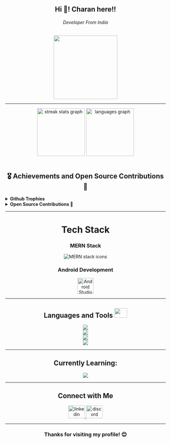 <h2 align="center">Hi 👋! Charan here!!</h2>
<h6 align="center">Developer From India</h6>
<div align="center">
  <img height="200" src="https://media.giphy.com/media/suqg0jRPpDMze/giphy.gif?cid=790b7611t7ans4i8rnd3h0vnusuhys8iqsxqjg8kt4qvoa5q&ep=v1_gifs_search&rid=giphy.gif&ct=g" />
</div>

---

<div align="center">
  <img src="https://github-readme-streak-stats.herokuapp.com/?user=RaiDevX8&theme=dark&hide_border=false" height="150" alt="streak stats graph" />
  <img src="https://github-readme-stats.vercel.app/api/top-langs/?username=RaiDevX8&theme=dark&hide_border=false&include_all_commits=true&count_private=false&layout=compact" height="150" alt="languages graph" />
</div>

<br>
<div><h2 align="center">🎖️ Achievements and Open Source Contributions 🚀
</div>
<details>
  <summary><strong>Github Trophies</strong></summary>
  <p align="center">
    <a href="https://github.com/ryo-ma/github-profile-trophy">
      <img src="https://github-profile-trophy.vercel.app/?username=RaiDevX8&theme=discord" alt="RaiDevX8" />
    </a>
  </p>
</details>

<details>	
  <summary><b>Open Source Contributions 🚀</b></summary><br>
  <div align="center">
    <table>
      <thead>
        <tr>
          <th><a href="https://gssoc.girlscript.tech"><img src="https://github.com/user-attachments/assets/4382cf2c-7cfe-4aaf-9a01-5c26b163fef5" alt="GSSOC-2024" width="100px" height="100px"></a></th>
          <th><a href="https://hacktoberfest.com/"><img src="https://github.com/user-attachments/assets/894ae854-30f2-4a77-9c09-f85734c02528" alt="hacktoberfest-2024" width="150px" height="100px"></a></th>
        </tr>
      </thead>
      <tbody>
        <tr>
          <td><b>GSSOC'24</b></td>
          <td><b>Hacktoberfest'24</b></td>
        </tr>
      </tbody>
    </table>
  </div>
  
  <details>	
    <summary><b>GSSOC(24) Badges 🪶</b></summary><br>
    <table align="center" style="margin: 0 auto; text-align: center;">
      <tr>
        <td style="padding: 10px;"><img src="https://raw.githubusercontent.com/GSSoC24/Postman-Challenge/main/docs/assets/Postman%20White.png" width="100" height="100" alt="Postman API Badge" /><br>Postman API Badge</td>
        <td style="padding: 10px;"><img src="https://raw.githubusercontent.com/GSSoC24/Postman-Challenge/main/docs/assets/1.png" width="100" height="100" alt="Explorer Badge" /><br>Explorer Badge</td>
        <td style="padding: 10px;"><img src="https://raw.githubusercontent.com/GSSoC24/Postman-Challenge/main/docs/assets/2.png" width="100" height="100" alt="Adventurer Badge" /><br>Adventurer Badge</td>
        <td style="padding: 10px;"><img src="https://raw.githubusercontent.com/GSSoC24/Postman-Challenge/main/docs/assets/3.png" width="100" height="100" alt="Trailblazer Badge" /><br>Trailblazer Badge</td>
        <td style="padding: 10px;"><img src="https://raw.githubusercontent.com/GSSoC24/Postman-Challenge/main/docs/assets/4.png" width="100" height="100" alt="Summit Seeker Badge" /><br>Summit Seeker Badge</td>
        <td style="padding: 10px;"><img src="https://raw.githubusercontent.com/GSSoC24/Postman-Challenge/main/docs/assets/5.png" width="100" height="100" alt="Champion Badge" /><br>Champion Badge</td>
        <td style="padding: 10px;"><img src="https://raw.githubusercontent.com/GSSoC24/Postman-Challenge/main/docs/assets/6.png" width="100" height="100" alt="Innovator Badge" /><br>Innovator Badge</td>
      </tr>
    </table>
  </details>	
  
  <details>	
    <summary><b>Hacktoberfest(24) Badges 🪶</b></summary><br>
    <div align="center">
      <img src="https://holopin.me/raidevx8" alt="Holopin badges" />
    </div>
  </details>
</details>

---

<h1 align="center">Tech Stack</h1>

<div align="center">
  <h3>MERN Stack</h3>
  <img src="https://skillicons.dev/icons?i=react,nodejs,express,mongodb" alt="MERN stack icons" />
  <br />
  <h3>Android Development</h3>
  <img src="https://skillicons.dev/icons?i=androidstudio" alt="Android Studio icon" width="50" height="50" />
</div>

---

<h2 align="center">Languages and Tools  <img src='https://user-images.githubusercontent.com/74038190/206662607-d9e7591e-bbf9-42f9-9386-29efc927bc16.gif' width="40" height="30px"></h2>
</h2>

<div align="center">
  <img src="https://skillicons.dev/icons?i=js,ts,py,java,php" />
  <br>
  <img src="https://skillicons.dev/icons?i=html,css,nodejs,express,bootstrap,tailwind,vite,figma,jquery,scss" />
  <br>
  <img src="https://skillicons.dev/icons?i=mongodb,mysql,git,github,postman,vscode,windows,linux,apache,docker" />
  <br>
  <img src="https://skillicons.dev/icons?i=shadcn,antdesign" />
</div>

---

<h2 align="center">Currently Learning:</h2>
<div align="center">
  <img src="https://skillicons.dev/icons?i=nextjs" />
</div>

---

<h2 align="center">Connect with Me</h2>
<div align="center">
  <a href="https://www.linkedin.com/in/charan-rai2024/" target="_blank">
    <img src="https://raw.githubusercontent.com/maurodesouza/profile-readme-generator/master/src/assets/icons/social/linkedin/default.svg" width="52" height="40" alt="linkedin logo" />
  </a>
  <a href="https://discordapp.com/users/charan_rai" target="_blank">
    <img src="https://raw.githubusercontent.com/maurodesouza/profile-readme-generator/master/src/assets/icons/social/discord/default.svg" width="52" height="40" alt="discord logo" />
  </a>
 
</div>

---

<h3 align="center">Thanks for visiting my profile! 😊</h3>
